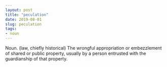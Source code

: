 ```yaml
---
layout: post
title: "peculation"
date: 2019-08-01
slug: peculation
tags:
- noun
---
```


Noun. (law, chiefly historical) The wrongful appropriation or embezzlement of shared or public property, usually by a person entrusted with the guardianship of that property.
